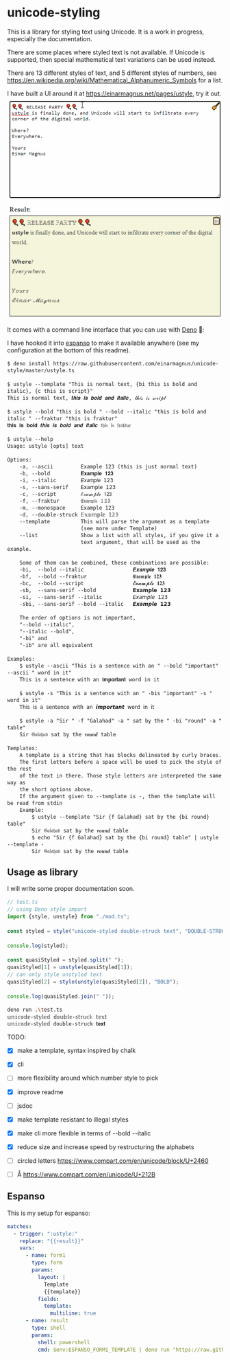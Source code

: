 # unicode-styling

This is a library for styling text using Unicode. It is a work in progress, especially the documentation.

There are some places where styled text is not available. If Unicode is supported, then special mathematical text variations can be used instead.

There are 13 different styles of text, and 5 different styles of numbers, see https://en.wikipedia.org/wiki/Mathematical_Alphanumeric_Symbols for a list.

I have built a UI around it at <https://einarmagnus.net/pages/ustyle>, try it out.
![screen recording](ustyle.gif)

It comes with a command line interface that you can use with [Deno][] 🦕:

I have hooked it into [espanso][] to make it available anywhere (see my configuration at the bottom of this readme).

   [Deno]: https://deno.land/
   [espanso]: espanso.org/

```
$ deno install https://raw.githubusercontent.com/einarmagnus/unicode-style/master/ustyle.ts

$ ustyle --template "This is normal text, {bi this is bold and italic}, {c this is script}"
This is normal text, 𝒕𝒉𝒊𝒔 𝒊𝒔 𝒃𝒐𝒍𝒅 𝒂𝒏𝒅 𝒊𝒕𝒂𝒍𝒊𝒄, 𝓉𝒽𝒾𝓈 𝒾𝓈 𝓈𝒸𝓇𝒾𝓅𝓉

$ ustyle --bold "this is bold " --bold --italic "this is bold and italic " --fraktur "this is fraktur"
𝐭𝐡𝐢𝐬 𝐢𝐬 𝐛𝐨𝐥𝐝 𝒕𝒉𝒊𝒔 𝒊𝒔 𝒃𝒐𝒍𝒅 𝒂𝒏𝒅 𝒊𝒕𝒂𝒍𝒊𝒄 𝔱𝔥𝔦𝔰 𝔦𝔰 𝔣𝔯𝔞𝔨𝔱𝔲𝔯

$ ustyle --help
Usage: ustyle [opts] text

Options:
    -a, --ascii         Example 123 (this is just normal text)
    -b, --bold          𝐄𝐱𝐚𝐦𝐩𝐥𝐞 𝟏𝟐𝟑
    -i, --italic        𝐸𝑥𝑎𝑚𝑝𝑙𝑒 𝟣𝟤𝟥
    -s, --sans-serif    𝖤𝗑𝖺𝗆𝗉𝗅𝖾 𝟣𝟤𝟥
    -c, --script        ℰ𝓍𝒶𝓂𝓅𝓁ℯ 𝟣𝟤𝟥
    -f, --fraktur       𝔈𝔵𝔞𝔪𝔭𝔩𝔢 𝟙𝟚𝟛
    -m, --monospace     𝙴𝚡𝚊𝚖𝚙𝚕𝚎 𝟷𝟸𝟹
    -d, --double-struck 𝔼𝕩𝕒𝕞𝕡𝕝𝕖 𝟙𝟚𝟛
    --template          This will parse the argument as a template
                        (see more under Template)
    --list              Show a list with all styles, if you give it a
                        text argument, that will be used as the example.

    Some of them can be combined, these combinations are possible:
    -bi,  --bold --italic                𝑬𝒙𝒂𝒎𝒑𝒍𝒆 𝟏𝟐𝟑
    -bf,  --bold --fraktur               𝕰𝖝𝖆𝖒𝖕𝖑𝖊 𝟏𝟐𝟑
    -bc,  --bold --script                𝓔𝔁𝓪𝓶𝓹𝓵𝓮 𝟏𝟐𝟑
    -sb,  --sans-serif --bold            𝗘𝘅𝗮𝗺𝗽𝗹𝗲 𝟭𝟮𝟯
    -si,  --sans-serif --italic          𝘌𝘹𝘢𝘮𝘱𝘭𝘦 𝟣𝟤𝟥
    -sbi, --sans-serif --bold --italic   𝙀𝙭𝙖𝙢𝙥𝙡𝙚 𝟭𝟮𝟯

    The order of options is not important,
    "--bold --italic",
    "--italic --bold",
    "-bi" and
    "-ib" are all equivalent

Examples:
    $ ustyle --ascii "This is a sentence with an " --bold "important" --ascii " word in it"
    This is a sentence with an 𝐢𝐦𝐩𝐨𝐫𝐭𝐚𝐧𝐭 word in it

    $ ustyle -s "This is a sentence with an " -bis "important" -s " word in it"
    𝖳𝗁𝗂𝗌 𝗂𝗌 𝖺 𝗌𝖾𝗇𝗍𝖾𝗇𝖼𝖾 𝗐𝗂𝗍𝗁 𝖺𝗇 𝙞𝙢𝙥𝙤𝙧𝙩𝙖𝙣𝙩 𝗐𝗈𝗋𝖽 𝗂𝗇 𝗂𝗍

    $ ustyle -a "Sir " -f "Galahad" -a " sat by the " -bi "round" -a " table"
    Sir 𝔊𝔞𝔩𝔞𝔥𝔞𝔡 sat by the 𝒓𝒐𝒖𝒏𝒅 table

Templates:
    A template is a string that has blocks delineated by curly braces.
    The first letters before a space will be used to pick the style of the rest
    of the text in there. Those style letters are interpreted the same way as
    the short options above.
    If the argument given to --template is -, then the template will be read from stdin
    Example:
        $ ustyle --template "Sir {f Galahad} sat by the {bi round} table"
        Sir 𝔊𝔞𝔩𝔞𝔥𝔞𝔡 sat by the 𝒓𝒐𝒖𝒏𝒅 table
        $ echo "Sir {f Galahad} sat by the {bi round} table" | ustyle --template -
        Sir 𝔊𝔞𝔩𝔞𝔥𝔞𝔡 sat by the 𝒓𝒐𝒖𝒏𝒅 table

```

## Usage as library

I will write some proper documentation soon.

```typescript
// test.ts
// using Deno style import
import {style, unstyle} from "./mod.ts";

const styled = style("unicode-styled double-struck text", "DOUBLE-STRUCK");

console.log(styled);

const quasiStyled = styled.split(" ");
quasiStyled[1] = unstyle(quasiStyled[1]);
// can only style unstyled text
quasiStyled[2] = style(unstyle(quasiStyled[2]), "BOLD");

console.log(quasiStyled.join(" "));
```

```bash
deno run .\test.ts
𝕦𝕟𝕚𝕔𝕠𝕕𝕖-𝕤𝕥𝕪𝕝𝕖𝕕 𝕕𝕠𝕦𝕓𝕝𝕖-𝕤𝕥𝕣𝕦𝕔𝕜 𝕥𝕖𝕩𝕥
𝕦𝕟𝕚𝕔𝕠𝕕𝕖-𝕤𝕥𝕪𝕝𝕖𝕕 double-struck 𝐭𝐞𝐱𝐭
```


TODO:
- [x] make a template, syntax inspired by chalk
- [x] cli
- [ ] more flexibility around which number style to pick
- [x] improve readme
- [ ] jsdoc
- [x] make template resistant to illegal styles
- [x] make cli more flexible in terms of --bold --italic
- [x] reduce size and increase speed by restructuring the alphabets
- [ ] circled letters https://www.compart.com/en/unicode/block/U+2460
- [ ] Å https://www.compart.com/en/unicode/U+212B


## Espanso

This is my setup for espanso:

```yaml
matches:
  - trigger: ":ustyle:"
    replace: "{{result}}"
    vars:
      - name: form1
        type: form
        params:
          layout: |
            Template                                                                             🦕
            {{template}}
          fields:
            template:
              multiline: true
      - name: result
        type: shell
        params:
          shell: powershell
          cmd: $env:ESPANSO_FORM1_TEMPLATE | deno run "https://raw.githubusercontent.com/einarmagnus/unicode-style/master/ustyle.ts" --template -
```
